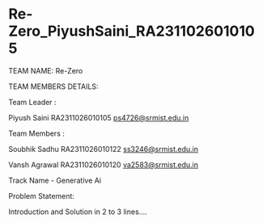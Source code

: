 # Re-Zero_PiyushSaini_RA2311026010105

TEAM NAME:
Re-Zero

TEAM MEMBERS DETAILS:

Team Leader :

Piyush Saini 
RA2311026010105
ps4726@srmist.edu.in

Team Members :

Soubhik Sadhu
RA2311026010122
ss3246@srmist.edu.in

Vansh Agrawal
RA2311026010120
va2583@srmist.edu.in


Track Name - Generative Ai

Problem Statement:  


Introduction and Solution in 2 to 3 lines....

